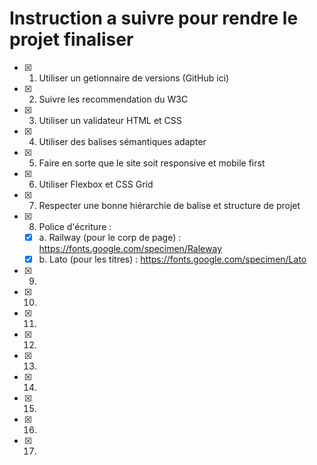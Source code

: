 # Instruction a suivre pour rendre le projet finaliser

- [x] 1. Utiliser un getionnaire de versions (GitHub ici)
- [x] 2. Suivre les recommendation du W3C
- [x] 3. Utiliser un validateur HTML et CSS
- [x] 4. Utiliser des balises sémantiques adapter
- [x] 5. Faire en sorte que le site soit responsive et mobile first
- [x] 6. Utiliser Flexbox et CSS Grid
- [x] 7. Respecter une bonne hiérarchie de balise et structure de projet
- [x] 8. Police d'écriture :
    - [x] a. Railway (pour le corp de page) : https://fonts.google.com/specimen/Raleway
    - [x] b. Lato (pour les titres) : https://fonts.google.com/specimen/Lato
- [x] 9.
- [x] 10.
- [x] 11.
- [x] 12.
- [x] 13.
- [x] 14.
- [x] 15.
- [x] 16.
- [x] 17.